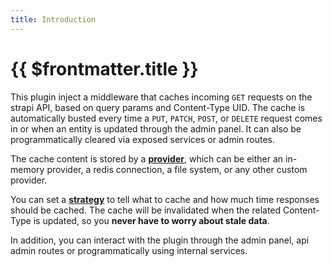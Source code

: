 ```yaml
---
title: Introduction
---
```


# {{ $frontmatter.title }}

This plugin inject a middleware that caches incoming `GET` requests on the strapi API, based on query params and Content-Type UID.
The cache is automatically busted every time a `PUT`, `PATCH`, `POST`, or `DELETE` request comes in or when an entity is updated through the admin panel. It can also be programmatically cleared via exposed services or admin routes.

The cache content is stored by a [**provider**](/provider/index.md), which can be either an in-memory provider, a redis connection, a file system, or any other custom provider.

You can set a [**strategy**](/strategy/index.md) to tell what to cache and how much time responses should be cached. The cache will be invalidated when the related Content-Type is updated, so you **never have to worry about stale data**.

In addition, you can interact with the plugin through the admin panel, api admin routes or programmatically using internal services.
